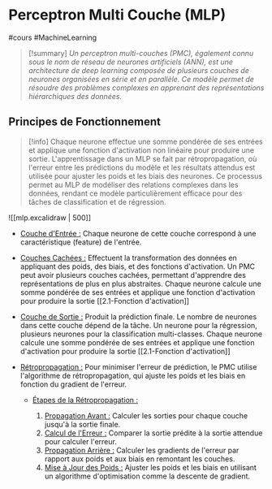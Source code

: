 # <span class="h1">Perceptron Multi Couche (MLP)</span>
#cours #MachineLearning 


> [!summary] 
> *Un perceptron multi-couches (PMC), également connu sous le nom de réseau de neurones artificiels (ANN), est une architecture de deep learning composée de plusieurs couches de neurones organisées en série et en parallèle. Ce modèle permet de résoudre des problèmes complexes en apprenant des représentations hiérarchiques des données.* 

## <span class="h2">Principes de Fonctionnement</span>

> [!info] 
> Chaque neurone effectue une somme pondérée de ses entrées et applique une fonction d'activation non linéaire pour produire une sortie. L'apprentissage dans un MLP se fait par rétropropagation, où l'erreur entre les prédictions du modèle et les résultats attendus est utilisée pour ajuster les poids et les biais des neurones. Ce processus permet au MLP de modéliser des relations complexes dans les données, rendant ce modèle particulièrement efficace pour des tâches de classification et de régression. 


![[mlp.excalidraw | 500]]

- <u>Couche d'Entrée :</u> Chaque neurone de cette couche correspond à une caractéristique (feature) de l'entrée.
  
- <u>Couches Cachées :</u> Effectuent la transformation des données en appliquant des poids, des biais, et des fonctions d'activation. Un PMC peut avoir plusieurs couches cachées, permettant d'apprendre des représentations de plus en plus abstraites. Chaque neurone calcule une somme pondérée de ses entrées et applique une fonction d'activation pour produire la sortie [[2.1-Fonction d'activation]]
  
- <u>Couche de Sortie :</u> Produit la prédiction finale. Le nombre de neurones dans cette couche dépend de la tâche. Un neurone pour la régression, plusieurs neurones pour la classification multi-classes. Chaque neurone calcule une somme pondérée de ses entrées et applique une fonction d'activation pour produire la sortie [[2.1-Fonction d'activation]]

- <u>Rétropropagation :</u> Pour minimiser l'erreur de prédiction, le PMC utilise l'algorithme de rétropropagation, qui ajuste les poids et les biais en fonction du gradient de l'erreur.

    - <u>Étapes de la Rétropropagation :</u>
      
        1. <u>Propagation Avant :</u> Calculer les sorties pour chaque couche jusqu'à la sortie finale.
        2. <u>Calcul de l'Erreur :</u> Comparer la sortie prédite à la sortie attendue pour calculer l'erreur.
        3. <u>Propagation Arrière :</u> Calculer les gradients de l'erreur par rapport aux poids et aux biais en remontant les couches.
        4. <u>Mise à Jour des Poids :</u> Ajuster les poids et les biais en utilisant un algorithme d'optimisation comme la descente de gradient.
           